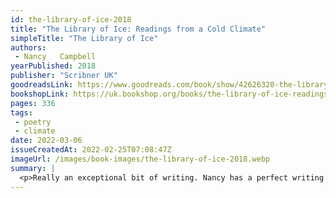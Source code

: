 ```yaml
---
id: the-library-of-ice-2018
title: "The Library of Ice: Readings from a Cold Climate"
simpleTitle: "The Library of Ice"
authors: 
 - Nancy   Campbell
yearPublished: 2018
publisher: "Scribner UK"
goodreadsLink: https://www.goodreads.com/book/show/42626320-the-library-of-ice
bookshopLink: https://uk.bookshop.org/books/the-library-of-ice-readings-from-a-cold-climate/9781471169342
pages: 336
tags: 
 - poetry 
 - climate
date: 2022-03-06
issueCreatedAt: 2022-02-25T07:08:47Z
imageUrl: /images/book-images/the-library-of-ice-2018.webp
summary: | 
  <p>Really an exceptional bit of writing. Nancy has a perfect writing style, engaging, soft, thoughtful and provocative. It's a really collection of stories of her journey into cold places; and how she and others engage with them. I loved reading this, it filled me with warmth.</p>
---
```


